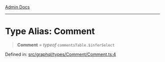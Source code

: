 [Admin Docs](/)

***

# Type Alias: Comment

> **Comment** = *typeof* `commentsTable.$inferSelect`

Defined in: [src/graphql/types/Comment/Comment.ts:4](https://github.com/Sourya07/talawa-api/blob/3df16fa5fb47e8947dc575f048aef648ae9ebcf8/src/graphql/types/Comment/Comment.ts#L4)
